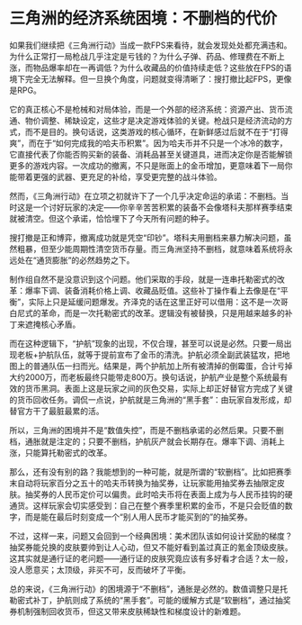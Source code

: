 # 三角洲的经济系统困境：不删档的代价

如果我们继续把《三角洲行动》当成一款FPS来看待，就会发现处处都充满违和。为什么正常打一局枪战几乎注定是亏钱的？为什么子弹、药品、修理费在不断上涨，而物品爆率却在一再调低？为什么收藏品的价值持续走低？这些放在FPS的语境下完全无法解释。但一旦换个角度，问题就变得清晰了：搜打撤比起FPS，更像是RPG。

它的真正核心不是枪械和对局体验，而是一个外部的经济系统：资源产出、货币流通、物价调整、稀缺设定，这些才是决定游戏体验的关键。枪战只是经济流动的方式，而不是目的。换句话说，这类游戏的核心循环，在新鲜感过后就不在于“打得爽”，而在于“如何完成我的哈夫币积累”。因为哈夫币并不只是一个冰冷的数字，它直接代表了你能否购买新的装备、消耗品甚至关键道具，进而决定你是否能解锁更多的游戏内容。一次成功的撤离，不只是账面上的金币增加，更意味着下一局你能带着更强的武器、更充足的补给，享受更完整的战斗体验。

然而，《三角洲行动》在立项之初就许下了一个几乎决定命运的承诺：不删档。当时这是一个讨好玩家的决定——你辛辛苦苦积累的装备不会像塔科夫那样赛季结束就被清空。但这个承诺，恰恰埋下了今天所有问题的种子。

搜打撤是正和博弈，撤离成功就是凭空“印钞”。塔科夫用删档来暴力解决问题，虽然粗暴，但至少能周期性清空货币存量。而三角洲坚持不删档，就意味着系统将永远处在“通货膨胀”的必然趋势之下。

制作组自然不是没意识到这个问题。他们采取的手段，就是一连串托勒密式的改革：爆率下调、装备消耗价格上调、收藏品贬值。这些补丁操作看上去像是在“平衡”，实际上只是延缓问题爆发。齐泽克的话在这里正好可以借用：这不是一次哥白尼式的革命，而是一次托勒密式的改革。逻辑没有被替换，只是用越来越多的补丁来遮掩核心矛盾。

而在这种逻辑下，“护航”现象的出现，不仅合理，甚至可以说是必然。只要一局出现老板+护航队伍，就等于提前宣布了金币的清洗。护航必须全副武装猛攻，把地图上的普通队伍一扫而光。结果是，两个护航加上所有被清掉的倒霉蛋，合计亏掉大约2000万，而老板最终只能带走800万。换句话说，护航产业是整个系统最有效的货币黑洞。表面上这是玩家之间的灰色交易，实际上却正好替官方完成了关键的货币回收任务。调侃一点说，护航就是三角洲的“黑手套”：由玩家自发形成，却替官方干了最脏最累的活。

所以，三角洲的困境并不是“数值失控”，而是不删档承诺的必然后果。只要不删档，通胀就是注定的；只要不删档，护航灰产就会长期存在。爆率下调、消耗上涨，只能算托勒密式的改革。

那么，还有没有别的路？我能想到的一种可能，就是所谓的“软删档”。比如把赛季末自动将玩家百分之五十的哈夫币转换为抽奖券，让玩家能用抽奖券去抽限定皮肤。抽奖券的人民币定价可以偏贵。此时哈夫币将在表面上成为与人民币挂钩的硬通货。这样玩家会切实感受到：自己在整个赛季里积累的金币，不是只会贬值的数字，而是能在最后时刻变成一个“别人用人民币才能买到的”的抽奖券。

不过，这样一来，问题又会回到一个经典困境：美术团队该如何设计奖励的梯度？抽奖券能兑换的皮肤要帅到让人心动，但又不能好看到盖过真正的氪金顶级皮肤。这其实就是通行证的老问题——通行证的皮肤究竟应该有多好看才合适？太一般，没人愿意买；太顶级，非买不可，反而破坏了平衡。

总的来说，《三角洲行动》的困境源于“不删档”，通胀是必然的。数值调整只是托勒密式补丁，护航则成了系统的“黑手套”。可能的缓解方式是“软删档”，通过抽奖券机制强制回收货币，但这又带来皮肤稀缺性和梯度设计的新难题。

